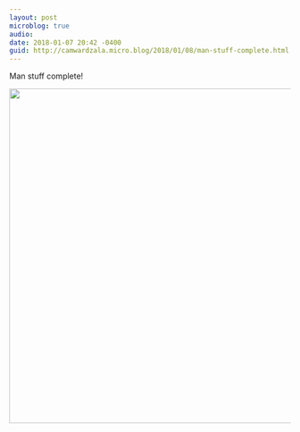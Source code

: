 ```yaml
---
layout: post
microblog: true
audio: 
date: 2018-01-07 20:42 -0400
guid: http://camwardzala.micro.blog/2018/01/08/man-stuff-complete.html
---
```

Man stuff complete!

<img src="http://www.camwardzala.com/uploads/2018/737ca7b2fd.jpg" width="600" height="600" />

